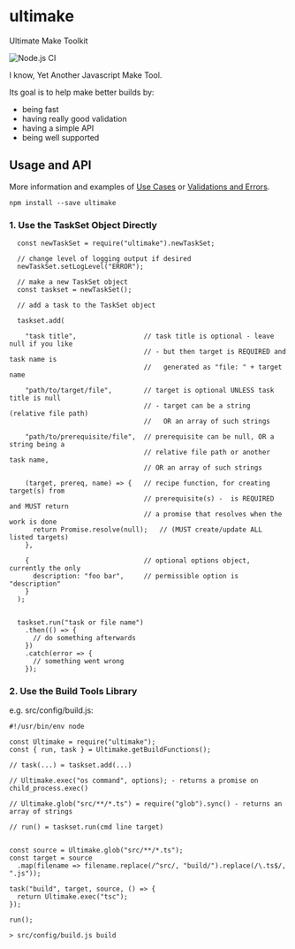 # ultimake
Ultimate Make Toolkit

![Node.js CI](https://github.com/stephenfrancis/ultimake/workflows/Node.js%20CI/badge.svg)


I know, Yet Another Javascript Make Tool.

Its goal is to help make better builds by:
* being fast
* having really good validation
* having a simple API
* being well supported

## Usage and API

More information and examples of [Use Cases](src/doc-use-cases.md) or
[Validations and Errors](src/doc-validations-and-errors.md).


`npm install --save ultimake`


### 1. Use the TaskSet Object Directly

```
  const newTaskSet = require("ultimake").newTaskSet;

  // change level of logging output if desired
  newTaskSet.setLogLevel("ERROR");

  // make a new TaskSet object
  const taskset = newTaskSet();

  // add a task to the TaskSet object

  taskset.add(

    "task title",                 // task title is optional - leave null if you like
                                  // - but then target is REQUIRED and task name is
                                  //   generated as "file: " + target name

    "path/to/target/file",        // target is optional UNLESS task title is null
                                  // - target can be a string (relative file path)
                                  //   OR an array of such strings

    "path/to/prerequisite/file",  // prerequisite can be null, OR a string being a
                                  // relative file path or another task name,
                                  // OR an array of such strings

    (target, prereq, name) => {   // recipe function, for creating target(s) from
                                  // prerequisite(s) -  is REQUIRED and MUST return
                                  // a promise that resolves when the work is done
      return Promise.resolve(null);   // (MUST create/update ALL listed targets)
    },

    {                             // optional options object, currently the only
      description: "foo bar",     // permissible option is "description"
    }
  );


  taskset.run("task or file name")
    .then(() => {
      // do something afterwards
    })
    .catch(error => {
      // something went wrong
    });

```

### 2. Use the Build Tools Library

e.g. src/config/build.js:

```
#!/usr/bin/env node

const Ultimake = require("ultimake");
const { run, task } = Ultimake.getBuildFunctions();

// task(...) = taskset.add(...)

// Ultimake.exec("os command", options); - returns a promise on child_process.exec()

// Ultimake.glob("src/**/*.ts") = require("glob").sync() - returns an array of strings

// run() = taskset.run(cmd line target)


const source = Ultimake.glob("src/**/*.ts");
const target = source
  .map(filename => filename.replace(/^src/, "build/").replace(/\.ts$/, ".js"));

task("build", target, source, () => {
  return Ultimake.exec("tsc");
});

run();

```

`> src/config/build.js build`

